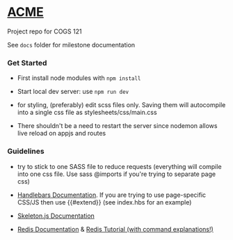 # [ACME](https://acme-cogs121.herokuapp.com)

Project repo for COGS 121

See `docs` folder for milestone documentation

### Get Started

- First install node modules with `npm install`

- Start local dev server: use `npm run dev`

- for styling, (preferably) edit scss files only. Saving them will autocompile into a single css file as stylesheets/css/main.css

- There shouldn't be a need to restart the server since nodemon allows live reload on appjs and routes

### Guidelines

- try to stick to one SASS file to reduce requests (everything will compile into one css file. Use sass @imports if you're trying to separate page css)

- [Handlebars Documentation](http://handlebarsjs.com/). If you are trying to use page-specific CSS/JS then use {{#extend}} (see index.hbs for an example)

- [Skeleton.js Documentation](http://getskeleton.com/)

- [Redis Documentation](https://github.com/NodeRedis/node_redis) & [Redis Tutorial (with command explanations!)](https://redis.io/topics/twitter-clone)